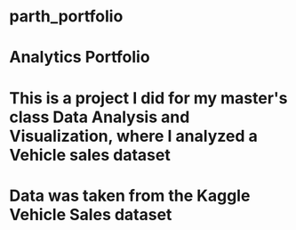 # parth_portfolio
# Analytics Portfolio

# This is a project I did for my master's class Data Analysis and Visualization, where I analyzed a Vehicle sales dataset

# Data was taken from the Kaggle Vehicle Sales dataset
